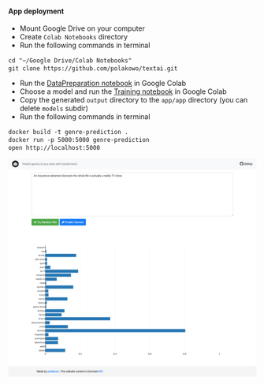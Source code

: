 #### App deployment

- Mount Google Drive on your computer
- Create `Colab Notebooks` directory
- Run the following commands in terminal
```
cd "~/Google Drive/Colab Notebooks"
git clone https://github.com/polakowo/textai.git
```
- Run the [DataPreparation notebook](https://nbviewer.jupyter.org/github/polakowo/textai/blob/master/MoviePlots/DataPreparation.ipynb) in Google Colab
- Choose a model and run the [Training notebook](https://nbviewer.jupyter.org/github/polakowo/textai/blob/master/MoviePlots/genre_prediction/RoBERTa/Training.ipynb) in Google Colab
- Copy the generated `output` directory to the `app/app` directory (you can delete `models` subdir)
- Run the following commands in terminal
```
docker build -t genre-prediction .
docker run -p 5000:5000 genre-prediction
open http://localhost:5000
```

![Web app screenshot](app.png)
